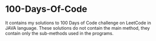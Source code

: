 # 100-Days-Of-Code
It contains my solutions to 100 Days of Code challenge on LeetCode in JAVA language.
These solutions do not contain the main method, they contain only the sub-methods used in the programs.
